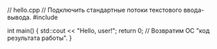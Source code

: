 // hello.cpp
// Подключить стандартные потоки текстового ввода-вывода.
#include <iostream>

int main()
{
  std::cout << "Hello, user!";
  return 0; // Возвратим ОС "код результата работы".
}
